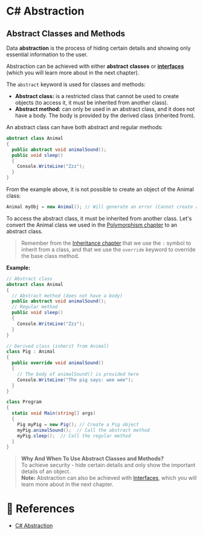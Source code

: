 # C# Abstraction

## Abstract Classes and Methods

Data **abstraction** is the process of hiding certain details and showing only essential information to the user.

Abstraction can be achieved with either **abstract** **classes** or [**interfaces**](./cs-interface.md) (which you will learn more about in the next chapter).

The `abstract` keyword is used for classes and methods:

- **Abstract class:** is a restricted class that cannot be used to create objects (to access it, it must be inherited from another class).
- **Abstract method:** can only be used in an abstract class, and it does not have a body. The body is provided by the derived class (inherited from).

An abstract class can have both abstract and regular methods:

```cs
abstract class Animal
{
  public abstract void animalSound();
  public void sleep()
  {
    Console.WriteLine("Zzz");
  }
}
```

From the example above, it is not possible to create an object of the Animal class:

```cs
Animal myObj = new Animal(); // Will generate an error (Cannot create an instance of the abstract class or interface 'Animal')
```

To access the abstract class, it must be inherited from another class. Let's convert the Animal class we used in the [Polymorphism chapter](./cs-polymorphism.md) to an abstract class.

> Remember from the [Inheritance chapter](./cs-inheritance.md) that we use the `:` symbol to inherit from a class, and that we use the `override` keyword to override the base class method.

**Example:**

```cs
// Abstract class
abstract class Animal
{
  // Abstract method (does not have a body)
  public abstract void animalSound();
  // Regular method
  public void sleep()
  {
    Console.WriteLine("Zzz");
  }
}

// Derived class (inherit from Animal)
class Pig : Animal
{
  public override void animalSound()
  {
    // The body of animalSound() is provided here
    Console.WriteLine("The pig says: wee wee");
  }
}

class Program
{
  static void Main(string[] args)
  {
    Pig myPig = new Pig(); // Create a Pig object
    myPig.animalSound();  // Call the abstract method
    myPig.sleep();  // Call the regular method
  }
}
```

> **Why And When To Use Abstract Classes and Methods?**<br>To achieve security - hide certain details and only show the important details of an object.<br>**Note:** Abstraction can also be achieved with [Interfaces](./cs-interface.md), which you will learn more about in the next chapter.

# 📜 References

- [C# Abstraction](https://www.w3schools.com/cs/cs_abstract.php)
